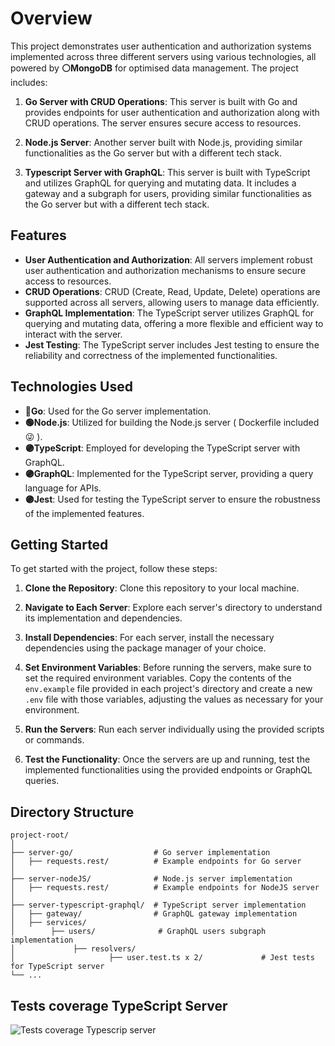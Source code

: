 # Overview

This project demonstrates user authentication and authorization systems implemented across three different servers using various technologies, all powered by **⚪️MongoDB** for optimised data management. 
The project includes:

1. **Go Server with CRUD Operations**: This server is built with Go and provides endpoints for user authentication and authorization along with CRUD operations. The server ensures secure access to resources.

2. **Node.js Server**: Another server built with Node.js, providing similar functionalities as the Go server but with a different tech stack.

3. **Typescript Server with GraphQL**: This server is built with TypeScript and utilizes GraphQL for querying and mutating data. It includes a gateway and a subgraph for users, providing similar functionalities as the Go server but with a different tech stack.

## Features

- **User Authentication and Authorization**: All servers implement robust user authentication and authorization mechanisms to ensure secure access to resources.
- **CRUD Operations**: CRUD (Create, Read, Update, Delete) operations are supported across all servers, allowing users to manage data efficiently.
- **GraphQL Implementation**: The TypeScript server utilizes GraphQL for querying and mutating data, offering a more flexible and efficient way to interact with the server.
- **Jest Testing**: The TypeScript server includes Jest testing to ensure the reliability and correctness of the implemented functionalities.

## Technologies Used

- **🔵Go**: Used for the Go server implementation.
- **🟢Node.js**: Utilized for building the Node.js server ( Dockerfile included 😜 ).
- **🟣TypeScript**: Employed for developing the TypeScript server with GraphQL.
- **🟣GraphQL**: Implemented for the TypeScript server, providing a query language for APIs.
- **🟣Jest**: Used for testing the TypeScript server to ensure the robustness of the implemented features.

## Getting Started

To get started with the project, follow these steps:

1. **Clone the Repository**: Clone this repository to your local machine.

2. **Navigate to Each Server**: Explore each server's directory to understand its implementation and dependencies.

3. **Install Dependencies**: For each server, install the necessary dependencies using the package manager of your choice.

4. **Set Environment Variables**: Before running the servers, make sure to set the required environment variables. Copy the contents of the `env.example` file provided in each project's directory and create a new `.env` file with those variables, adjusting the values as necessary for your environment.

5. **Run the Servers**: Run each server individually using the provided scripts or commands.

6. **Test the Functionality**: Once the servers are up and running, test the implemented functionalities using the provided endpoints or GraphQL queries.  


## Directory Structure

```
project-root/
│
├── server-go/                  # Go server implementation
│   ├── requests.rest/          # Example endpoints for Go server
│ 
├── server-nodeJS/              # Node.js server implementation
│   ├── requests.rest/          # Example endpoints for NodeJS server
│
├── server-typescript-graphql/  # TypeScript server implementation
│   ├── gateway/                # GraphQL gateway implementation
│   ├── services/               
│        ├── users/              # GraphQL users subgraph implementation
│             ├── resolvers/
│                     ├── user.test.ts x 2/             # Jest tests for TypeScript server
└── ...
```

## Tests coverage TypeScript Server

![Tests coverage Typescrip server](https://github.com/FabioDiCeglie/Microservices-user/assets/93951206/21e16b80-613a-4eaf-a0ce-963449b2c94a)
